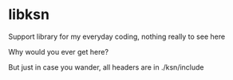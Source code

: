 # libksn
Support library for my everyday coding, nothing really to see here

Why would you ever get here?

But just in case you wander, all headers are in ./ksn/include
